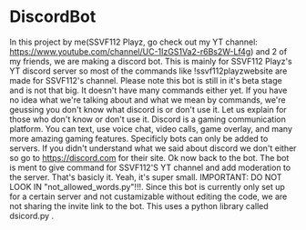 # DiscordBot
In this project by me(SSVF112 Playz, go check out my YT channel: https://www.youtube.com/channel/UC-1IzGS1Va2-r6Bs2W-Lf4g) and 2 of my friends, we are making a discord bot. This is mainly for SSVF112 Playz's YT discord server so most of the commands like !ssvf112playzwebsite are made for SSVF112's channel. Please note this bot is still in it's beta stage and is not that big. It doesn't have many commands either yet. If you have no idea what we're talking about and what we mean by commands, we're geussing you don't know what discord is or don't use it. Let us explain for those who don't know or don't use it. Discord is a gaming communication platform. You can text, use voice chat, video calls, game overlay, and many more amazing gaming features. Specificly bots can only be added to servers. If you didn't understand what we said about discord we don't either so go to https://discord.com for their site. Ok now back to the bot. The bot is ment to give command for SSVF112'S YT channel and add moderation to the server. That's basicly it. Yeah, it's super small. IMPORTANT: DO NOT LOOK IN "not_allowed_words.py"!!!. Since this bot is currently only set up for a certain server and not custamizable without editing the code, we are not sharing the invite link to the bot. This uses a python library called dsicord.py .
